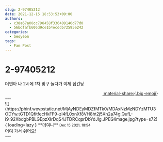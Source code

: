 ```yaml
---
slug: 2-97405212
date: 2021-12-15 18:53:53+09:00
authors:
  - c38a67a00cc798458f336489140d77d0
  - 56bdfafb606d9ce1b4ecdd572595e242
categories:
  - Seoyeon
tags:
  - Fan Post
---
```


# 2-97405212

<div class="post-container" markdown="1">
<div class="content-container md-sidebar__scrollwrap" markdown="1">

더연아 나 2시에 1차 맞구 놀다가 이제 집간당

</div>
</div>

<div style="text-align: right;" markdown="1">
<a href="https://weverse.io/fromis9/fanpost/2-97405212" style="text-align: right;">:material-share:{.big-emoji}</a>
</div>
---

<div class="comments-container md-sidebar__scrollwrap" markdown="1">
<div class="comment" markdown="1">
<div class='id-container' markdown="1">
![](https://phinf.wevpstatic.net/MjAyNDEyMDZfMTk0/MDAxNzMzNDYzMTU3ODYw.tGTD1QfitfecHkFF9-zI4fL0xnXf8VH8ht2j5Xh2a74g.QufL-i9_92XbdgbPBLGEpzXIrDqS4JTDRCqprDbYdJIg.JPEG/image.jpg?type=s72){ loading=lazy }
**<span class="artist">더여니</span>** <small>Dec 15 2021, 18:54</small><br>
</div>
<div class='comment-body' markdown="1">
어여 가서 쉬어요!
</div>
</div>
</div>
---
